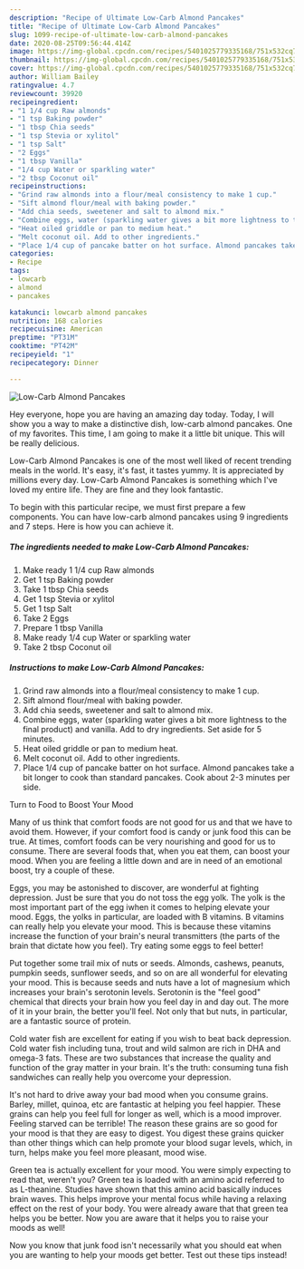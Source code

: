 ```yaml
---
description: "Recipe of Ultimate Low-Carb Almond Pancakes"
title: "Recipe of Ultimate Low-Carb Almond Pancakes"
slug: 1099-recipe-of-ultimate-low-carb-almond-pancakes
date: 2020-08-25T09:56:44.414Z
image: https://img-global.cpcdn.com/recipes/5401025779335168/751x532cq70/low-carb-almond-pancakes-recipe-main-photo.jpg
thumbnail: https://img-global.cpcdn.com/recipes/5401025779335168/751x532cq70/low-carb-almond-pancakes-recipe-main-photo.jpg
cover: https://img-global.cpcdn.com/recipes/5401025779335168/751x532cq70/low-carb-almond-pancakes-recipe-main-photo.jpg
author: William Bailey
ratingvalue: 4.7
reviewcount: 39920
recipeingredient:
- "1 1/4 cup Raw almonds"
- "1 tsp Baking powder"
- "1 tbsp Chia seeds"
- "1 tsp Stevia or xylitol"
- "1 tsp Salt"
- "2 Eggs"
- "1 tbsp Vanilla"
- "1/4 cup Water or sparkling water"
- "2 tbsp Coconut oil"
recipeinstructions:
- "Grind raw almonds into a flour/meal consistency to make 1 cup."
- "Sift almond flour/meal with baking powder."
- "Add chia seeds, sweetener and salt to almond mix."
- "Combine eggs, water (sparkling water gives a bit more lightness to the final product) and vanilla. Add to dry ingredients. Set aside for 5 minutes."
- "Heat oiled griddle or pan to medium heat."
- "Melt coconut oil. Add to other ingredients."
- "Place 1/4 cup of pancake batter on hot surface. Almond pancakes take a bit longer to cook than standard pancakes. Cook about 2-3 minutes per side."
categories:
- Recipe
tags:
- lowcarb
- almond
- pancakes

katakunci: lowcarb almond pancakes 
nutrition: 168 calories
recipecuisine: American
preptime: "PT31M"
cooktime: "PT42M"
recipeyield: "1"
recipecategory: Dinner

---
```



![Low-Carb Almond Pancakes](https://img-global.cpcdn.com/recipes/5401025779335168/751x532cq70/low-carb-almond-pancakes-recipe-main-photo.jpg)

Hey everyone, hope you are having an amazing day today. Today, I will show you a way to make a distinctive dish, low-carb almond pancakes. One of my favorites. This time, I am going to make it a little bit unique. This will be really delicious.

Low-Carb Almond Pancakes is one of the most well liked of recent trending meals in the world. It's easy, it's fast, it tastes yummy. It is appreciated by millions every day. Low-Carb Almond Pancakes is something which I've loved my entire life. They are fine and they look fantastic.




To begin with this particular recipe, we must first prepare a few components. You can have low-carb almond pancakes using 9 ingredients and 7 steps. Here is how you can achieve it.

<!--inarticleads1-->

##### The ingredients needed to make Low-Carb Almond Pancakes:

1. Make ready 1 1/4 cup Raw almonds
1. Get 1 tsp Baking powder
1. Take 1 tbsp Chia seeds
1. Get 1 tsp Stevia or xylitol
1. Get 1 tsp Salt
1. Take 2 Eggs
1. Prepare 1 tbsp Vanilla
1. Make ready 1/4 cup Water or sparkling water
1. Take 2 tbsp Coconut oil




<!--inarticleads2-->

##### Instructions to make Low-Carb Almond Pancakes:

1. Grind raw almonds into a flour/meal consistency to make 1 cup.
1. Sift almond flour/meal with baking powder.
1. Add chia seeds, sweetener and salt to almond mix.
1. Combine eggs, water (sparkling water gives a bit more lightness to the final product) and vanilla. Add to dry ingredients. Set aside for 5 minutes.
1. Heat oiled griddle or pan to medium heat.
1. Melt coconut oil. Add to other ingredients.
1. Place 1/4 cup of pancake batter on hot surface. Almond pancakes take a bit longer to cook than standard pancakes. Cook about 2-3 minutes per side.




Turn to Food to Boost Your Mood


Many of us think that comfort foods are not good for us and that we have to avoid them. However, if your comfort food is candy or junk food this can be true. At times, comfort foods can be very nourishing and good for us to consume. There are several foods that, when you eat them, can boost your mood. When you are feeling a little down and are in need of an emotional boost, try a couple of these.

Eggs, you may be astonished to discover, are wonderful at fighting depression. Just be sure that you do not toss the egg yolk. The yolk is the most important part of the egg iwhen it comes to helping elevate your mood. Eggs, the yolks in particular, are loaded with B vitamins. B vitamins can really help you elevate your mood. This is because these vitamins increase the function of your brain's neural transmitters (the parts of the brain that dictate how you feel). Try eating some eggs to feel better!

Put together some trail mix of nuts or seeds. Almonds, cashews, peanuts, pumpkin seeds, sunflower seeds, and so on are all wonderful for elevating your mood. This is because seeds and nuts have a lot of magnesium which increases your brain's serotonin levels. Serotonin is the "feel good" chemical that directs your brain how you feel day in and day out. The more of it in your brain, the better you'll feel. Not only that but nuts, in particular, are a fantastic source of protein.

Cold water fish are excellent for eating if you wish to beat back depression. Cold water fish including tuna, trout and wild salmon are rich in DHA and omega-3 fats. These are two substances that increase the quality and function of the gray matter in your brain. It's the truth: consuming tuna fish sandwiches can really help you overcome your depression. 

It's not hard to drive away your bad mood when you consume grains. Barley, millet, quinoa, etc are fantastic at helping you feel happier. These grains can help you feel full for longer as well, which is a mood improver. Feeling starved can be terrible! The reason these grains are so good for your mood is that they are easy to digest. You digest these grains quicker than other things which can help promote your blood sugar levels, which, in turn, helps make you feel more pleasant, mood wise.

Green tea is actually excellent for your mood. You were simply expecting to read that, weren't you? Green tea is loaded with an amino acid referred to as L-theanine. Studies have shown that this amino acid basically induces brain waves. This helps improve your mental focus while having a relaxing effect on the rest of your body. You were already aware that that green tea helps you be better. Now you are aware that it helps you to raise your moods as well!

Now you know that junk food isn't necessarily what you should eat when you are wanting to help your moods get better. Test out  these tips  instead!


